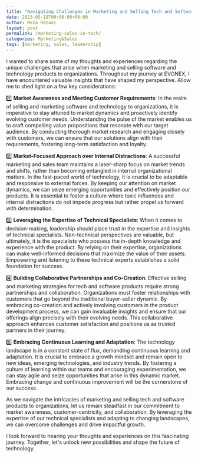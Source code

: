 ```yaml
---
title: "Navigating Challenges in Marketing and Selling Tech and Software Products to Organizations: Insights from my Journey at EVONEX 🚀"
date: 2023-05-18T00:00:00+00:00
author: Reza Rezaei
layout: post
permalink: /marketing-sales-in-tech/
categories: Marketing&Sales
tags: [marketing, sales, leadership]
---
```




I wanted to share some of my thoughts and experiences regarding the unique challenges that arise when marketing and selling software and technology products to organizations. Throughout my journey at EVONEX, I have encountered valuable insights that have shaped my perspective. Allow me to shed light on a few key considerations:

1️⃣ **Market Awareness and Meeting Customer Requirements**:
In the realm of selling and marketing software and technology to organizations, it is imperative to stay attuned to market dynamics and proactively identify evolving customer needs. Understanding the pulse of the market enables us to craft compelling value propositions that resonate with our target audience. By conducting thorough market research and engaging closely with customers, we can ensure that our solutions align with their requirements, fostering long-term satisfaction and loyalty.

2️⃣ **Market-Focused Approach over Internal Distractions**:
A successful marketing and sales team maintains a laser-sharp focus on market trends and shifts, rather than becoming entangled in internal organizational matters. In the fast-paced world of technology, it is crucial to be adaptable and responsive to external forces. By keeping our attention on market dynamics, we can seize emerging opportunities and effectively position our products. It is essential to foster a culture where toxic influences and internal distractions do not impede progress but rather propel us forward with determination.

3️⃣ **Leveraging the Expertise of Technical Specialists**:
When it comes to decision-making, leadership should place trust in the expertise and insights of technical specialists. Non-technical perspectives are valuable, but ultimately, it is the specialists who possess the in-depth knowledge and experience with the product. By relying on their expertise, organizations can make well-informed decisions that maximize the value of their assets. Empowering and listening to these technical experts establishes a solid foundation for success.

4️⃣ **Building Collaborative Partnerships and Co-Creation**:
Effective selling and marketing strategies for tech and software products require strong partnerships and collaboration. Organizations must foster relationships with customers that go beyond the traditional buyer-seller dynamic. By embracing co-creation and actively involving customers in the product development process, we can gain invaluable insights and ensure that our offerings align precisely with their evolving needs. This collaborative approach enhances customer satisfaction and positions us as trusted partners in their journey.

5️⃣ **Embracing Continuous Learning and Adaptation**:
The technology landscape is in a constant state of flux, demanding continuous learning and adaptation. It is crucial to embrace a growth mindset and remain open to new ideas, emerging technologies, and industry trends. By fostering a culture of learning within our teams and encouraging experimentation, we can stay agile and seize opportunities that arise in this dynamic market. Embracing change and continuous improvement will be the cornerstone of our success.

As we navigate the intricacies of marketing and selling tech and software products to organizations, let us remain steadfast in our commitment to market awareness, customer-centricity, and collaboration. By leveraging the expertise of our technical specialists and adapting to changing landscapes, we can overcome challenges and drive impactful growth.

I look forward to hearing your thoughts and experiences on this fascinating journey. Together, let's unlock new possibilities and shape the future of technology.
